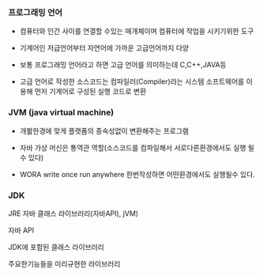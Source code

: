 

### 프로그래밍 언어

+ 컴퓨터와 인간 사이를 연결할 수있는 매개체이며 컴퓨터에 작업을 시키기위한 도구

+ 기계어인 저급언어부터 자연어에 가까운 고급언어까지 다양

+ 보통 프로그래밍 언어라고 하면 고급 언어를 의미하는데 C,C++,JAVA등

+ 고급 언어로 작성한 소스코드는 컴파일러(Compiler)라는 시스템 소프트웨어를 이용해 먼저 기계어로 구성된 실행 코드로 변환

### JVM (java virtual machine)

+ 개봘한경에 맞게 플랫폼의 종속성없이 변환해주는 프로그램

+ 자바 가상 머신은 통역관 역할(소스코드를 컴파일해서 서로다른환경에서도 실행 될 수 있다)

+ WORA write once run anywhere 한번작성하면 어떤환경에서도 실행될수 있다.

### JDK

JRE 자바 클래스 라이브러리(자바API), jVM)

자바 API 

JDK에 포함된 클래스 라이브러리

주요한기능들을 미리규현한 라이브러리


